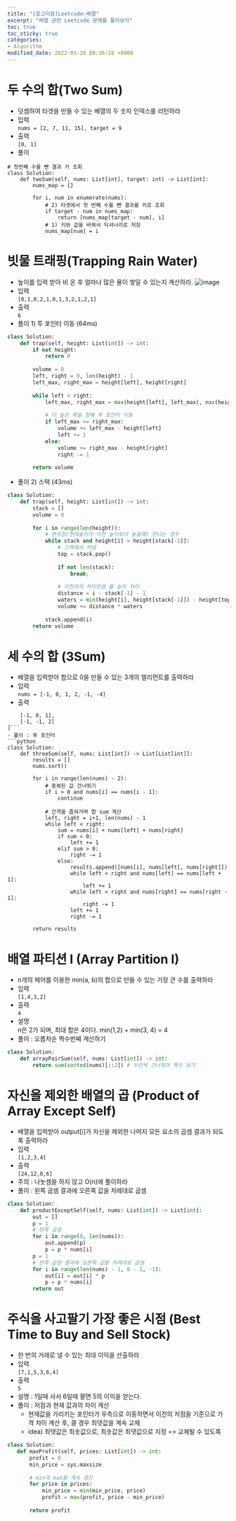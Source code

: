 ```yaml
---
title: "[알고리즘]Leetcode-배열"
excerpt: "배열 관련 Leetcode 문제를 풀어보자"
toc: true
toc_sticky: true
categories:
- Algorithm
modified_date: 2022-03-28 09:36:28 +0900
---
```

# 두 수의 합(Two Sum)
- 덧셈하여 타겟을 만들 수 있는 배열의 두 숫자 인덱스를 리턴하라 
- 입력     
```nums = [2, 7, 11, 15], target = 9```
- 출력     
```[0, 1]```
- 풀이 
```python3
# 첫번째 수를 뺀 결과 키 조회
class Solution:
    def twoSum(self, nums: List[int], target: int) -> List[int]:
        nums_map = {}
        
        for i, num in enumerate(nums):
            # 2) 타겟에서 첫 번째 수를 뺀 결과를 키로 조회
            if target - num in nums_map:
                return [nums_map[target - num], i]
            # 1) 키와 값을 바꿔서 딕셔너리로 저장
            nums_map[num] = i
```
# 빗물 트래핑(Trapping Rain Water)
- 높이를 입력 받아 비 온 후 얼마나 많은 물이 쌓일 수 있는지 계산하라. 
 ![image](https://user-images.githubusercontent.com/29423260/160335188-17df60c7-16ae-47e5-9166-f6c8a59a3cff.png)
- 입력    
```[0,1,0,2,1,0,1,3,2,1,2,1]```
- 출력    
```6```
- 풀이 1) 투 포인터 이동 (64ms)
```python
class Solution:
    def trap(self, height: List[int]) -> int:
        if not height:
            return 0
        
        volume = 0
        left, right = 0, len(height) - 1
        left_max, right_max = height[left], height[right]
        
        while left < right:
            left_max, right_max = max(height[left], left_max), max(height[right], right_max)
            
            # 더 높은 쪽을 향해 투 포인터 이동
            if left_max <= right_max:
                volume += left_max - height[left]
                left += 1
            else:
                volume += right_max - height[right]
                right -= 1
        
        return volume
```
- 풀이 2) 스택 (43ms)
```python
class Solution:
    def trap(self, height: List[int]) -> int:
        stack = []
        volume = 0
        
        for i in range(len(height)):
            # 변곡점(현재높이가 이전 높이보다 높을때) 만나는 경우
            while stack and height[i] > height[stack[-1]]:
                # 스택에서 꺼냄
                top = stack.pop()
                
                if not len(stack):
                    break;
                
                # 이전과의 차이만큼 물 높이 처리 
                distance = i - stack[-1] - 1 
                waters = min(height[i], height[stack[-1]]) - height[top]
                volume += distance * waters
            
            stack.append(i)
        return volume
```
# 세 수의 합 (3Sum)
- 배열을 입력받아 합으로 0을 만들 수 있는 3개의 엘리먼트를 출력하라 
- 입력    
```nums = [-1, 0, 1, 2, -1, -4]```
- 출력    
```[
    [-1, 0, 1],
    [-1, -1, 2]
]```
- 풀이 : 투 포인터
```python
class Solution:
    def threeSum(self, nums: List[int]) -> List[List[int]]:
        results = []
        nums.sort()
        
        for i in range(len(nums) - 2):
            # 중복된 값 건너뛰기 
            if i > 0 and nums[i] == nums[i - 1]:
                continue
            
            # 간격을 좁혀가며 합 sum 계산
            left, right = i+1, len(nums) - 1
            while left < right:
                sum = nums[i] + nums[left] + nums[right]
                if sum < 0:
                    left += 1
                elif sum > 0:
                    right -= 1
                else:
                    results.append([nums[i], nums[left], nums[right]])
                    while left < right and nums[left] == nums[left + 1]:
                        left += 1
                    while left < right and nums[right] == nums[right - 1]:
                        right -= 1
                    left += 1
                    right -= 1
        
        return results
```
# 배열 파티션 I (Array Partition I)
- n개의 페어를 이용한 min(a, b)의 합으로 만들 수 있는 가장 큰 수를 출력하라 
- 입력    
```[1,4,3,2]```
- 출력    
```4```
- 설명     
n은 2가 되며, 최대 합은 4이다. min(1,2) + min(3, 4) = 4
- 풀이 : 오름차순 짝수번째 계산하기
```python
class Solution:
    def arrayPairSum(self, nums: List[int]) -> int:
        return sum(sorted(nums)[::2]) # 두칸씩 건너뛰어 짝수 보기 
```
# 자신을 제외한 배열의 곱 (Product of Array Except Self)
- 배열을 입력받아 output[i]가 자신을 제외한 나머지 모든 요소의 곱셈 결과가 되도록 출력하라 
- 입력     
```[1,2,3,4]```
- 출력    
```[24,12,8,6]```
- 주의 : 나눗셈을 하지 않고 O(n)에 풀이하라 
- 풀이 : 왼쪽 곱셈 결과에 오른쪽 값을 차례대로 곱셈 
```python
class Solution:
    def productExceptSelf(self, nums: List[int]) -> List[int]:
        out = []
        p = 1
        # 왼쪽 곱셈 
        for i in range(0, len(nums)):
            out.append(p)
            p = p * nums[i]
        p = 1
        # 왼쪽 곱셈 결과에 오른쪽 값을 차례대로 곱셈 
        for i in range(len(nums) - 1, 0 - 1, -1):
            out[i] = out[i] * p
            p = p * nums[i]
        return out
```
# 주식을 사고팔기 가장 좋은 시점 (Best Time to Buy and Sell Stock)
- 한 번의 거래로 낼 수 있는 최대 이익을 산출하라 
- 입력    
```[7,1,5,3,6,4]```
- 출력    
```5```
- 설명 : 1일때 사서 6일때 팔면 5의 이익을 얻는다. 
- 풀이 : 저점과 현재 값과의 차이 계산 
    - 현재값을 가리키는 포인터가 우측으로 이동하면서 이전의 저점을 기준으로 가격 차이 계산 후, 클 경우 최댓값을 계속 교체
    - idea) 최댓값은 최솟값으로, 최솟값은 최댓값으로 지정 => 교체될 수 있도록 
 ```python
 class Solution:
    def maxProfit(self, prices: List[int]) -> int:
        profit = 0 
        min_price = sys.maxsize
        
        # min과 max를 계속 갱신
        for price in prices:
            min_price = min(min_price, price)
            profit = max(profit, price - min_price)
        
        return profit
 ```
